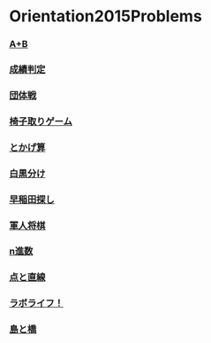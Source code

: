 Orientation2015Problems
=

### [A+B](a+b/statement.md)
### [成績判定](grade/statement.md)
### [団体戦](team/statement.md)
### [椅子取りゲーム](chairs/statement.md)
### [とかげ算](lizard/statement.md)
### [白黒分け](blackwhite/statement.md)
### [早稲田探し](wsd/statement.md)
### [軍人将棋](gunjin/statement.md)
### [n進数](basen/statement.md)
### [点と直線](pointsandlines/statement.md)
### [ラボライフ！](lab/statement.md)
### [島と橋](islands/statement.md)
